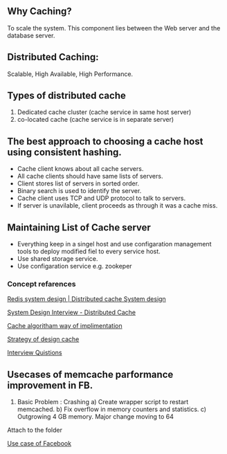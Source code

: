 ## Why Caching? 
To scale the system. This component lies between the Web server and the database server.

## Distributed Caching:

Scalable, High Available, High Performance. 

## Types of distributed cache 
1. Dedicated cache cluster (cache service in same host server)
2. co-located cache (cache service is in separate server)

## The best approach to choosing a cache host using consistent hashing. 

  * Cache client knows about all cache servers.
  * All cache clients should have same lists of servers.
  * Client stores list of servers in sorted order.
  * Binary search is used to identify the server.
  * Cache client uses TCP and UDP protocol to talk to servers.
  * If server is unavilable, client proceeds as through it was a cache miss.
  
  
 ## Maintaining List of Cache server
 
  * Everything keep in a singel host and use configaration management tools to deploy modified fiel to every service host.
  * Use shared storage service.
  * Use configaration service e.g. zookeper
  
  
  ### Concept refarences
  
  [Redis system design | Distributed cache System design](https://www.youtube.com/watch?v=DUbEgNw-F9c)
  
  [System Design Interview - Distributed Cache](https://www.youtube.com/watch?v=iuqZvajTOyA&feature=youtu.be)
  
  [Cache algoritham way of implimentation](http://highscalability.com/blog/2016/1/25/design-of-a-modern-cache.html)
  
  [Strategy of design cache](http://blog.gainlo.co/index.php/2016/05/17/design-a-cache-system/)
  
  [Interview Quistions](https://www.interviewbit.com/problems/design-cache/)
  
  
  ## Usecases of memcache parformance improvement in FB.
  
  1) Basic Problem : Crashing
     a) Create wrapper script to restart memcached.
     b) Fix overflow in memory counters and statistics.
     c) Outgrowing 4 GB memory. Major change moving to 64
     
  Attach to the folder   
  
  
  
  
  
  
  
  [Use case of Facebook ](https://www.youtube.com/watch?time_continue=813&v=UH7wkvcf0ys&feature=emb_logo)
